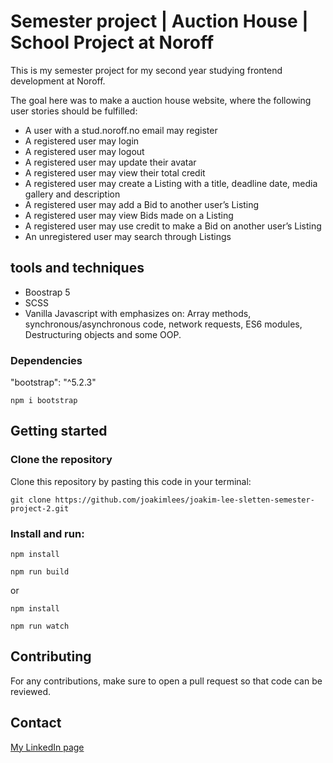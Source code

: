 # Semester project | Auction House | School Project at Noroff

This is my semester project for my second year studying frontend development at Noroff.

The goal here was to make a auction house website, where the following user stories should be fulfilled:

- A user with a stud.noroff.no email may register
- A registered user may login
- A registered user may logout
- A registered user may update their avatar
- A registered user may view their total credit
- A registered user may create a Listing with a title, deadline date, media gallery and description
- A registered user may add a Bid to another user’s Listing
- A registered user may view Bids made on a Listing
- A registered user may use credit to make a Bid on another user’s Listing
- An unregistered user may search through Listings

## tools and techniques

- Boostrap 5
- SCSS
- Vanilla Javascript with emphasizes on: Array methods, synchronous/asynchronous code, network requests, ES6 modules, Destructuring objects and some OOP.

### Dependencies

"bootstrap": "^5.2.3"

```
npm i bootstrap
```

## Getting started

### Clone the repository

Clone this repository by pasting this code in your terminal:

```
git clone https://github.com/joakimlees/joakim-lee-sletten-semester-project-2.git
```

### Install and run:

```
npm install
```

```
npm run build
```

or

```
npm install
```

```
npm run watch
```

## Contributing

For any contributions, make sure to open a pull request so that code can be reviewed.

## Contact

[My LinkedIn page](https://www.linkedin.com/in/joakim-lee-sletten-14381621a/)
